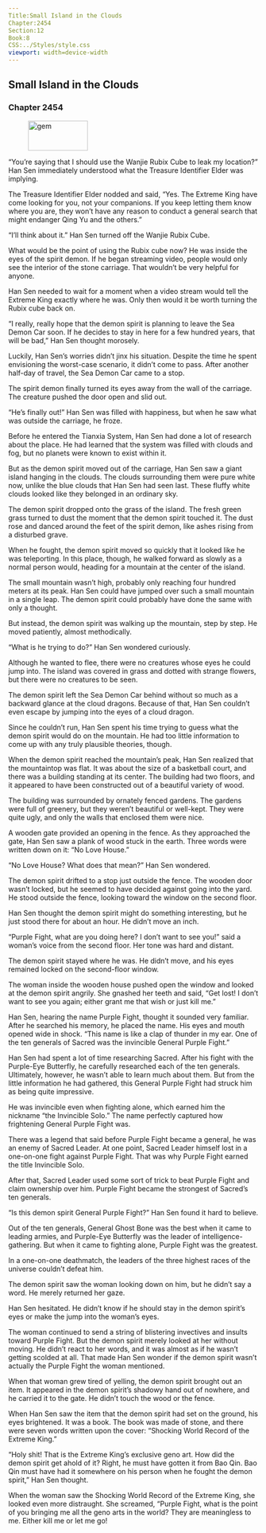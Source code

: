 ```yaml
---
Title:Small Island in the Clouds 
Chapter:2454 
Section:12 
Book:8 
CSS:../Styles/style.css 
viewport: width=device-width
---
```

  
## Small Island in the Clouds
### Chapter 2454
  
<figure>
	<img src="../Images/gem.gif" alt="gem" id="gem" width="120" height="60" />
</figure>
  

  
“You’re saying that I should use the Wanjie Rubix Cube to leak my location?” Han Sen immediately understood what the Treasure Identifier Elder was implying.

The Treasure Identifier Elder nodded and said, “Yes. The Extreme King have come looking for you, not your companions. If you keep letting them know where you are, they won’t have any reason to conduct a general search that might endanger Qing Yu and the others.”

“I’ll think about it.” Han Sen turned off the Wanjie Rubix Cube.

What would be the point of using the Rubix cube now? He was inside the eyes of the spirit demon. If he began streaming video, people would only see the interior of the stone carriage. That wouldn’t be very helpful for anyone.

Han Sen needed to wait for a moment when a video stream would tell the Extreme King exactly where he was. Only then would it be worth turning the Rubix cube back on.

“I really, really hope that the demon spirit is planning to leave the Sea Demon Car soon. If he decides to stay in here for a few hundred years, that will be bad,” Han Sen thought morosely.

Luckily, Han Sen’s worries didn’t jinx his situation. Despite the time he spent envisioning the worst-case scenario, it didn’t come to pass. After another half-day of travel, the Sea Demon Car came to a stop.

The spirit demon finally turned its eyes away from the wall of the carriage. The creature pushed the door open and slid out.

“He’s finally out!” Han Sen was filled with happiness, but when he saw what was outside the carriage, he froze.

Before he entered the Tianxia System, Han Sen had done a lot of research about the place. He had learned that the system was filled with clouds and fog, but no planets were known to exist within it.

But as the demon spirit moved out of the carriage, Han Sen saw a giant island hanging in the clouds. The clouds surrounding them were pure white now, unlike the blue clouds that Han Sen had seen last. These fluffy white clouds looked like they belonged in an ordinary sky.

The demon spirit dropped onto the grass of the island. The fresh green grass turned to dust the moment that the demon spirit touched it. The dust rose and danced around the feet of the spirit demon, like ashes rising from a disturbed grave.

When he fought, the demon spirit moved so quickly that it looked like he was teleporting. In this place, though, he walked forward as slowly as a normal person would, heading for a mountain at the center of the island.

The small mountain wasn’t high, probably only reaching four hundred meters at its peak. Han Sen could have jumped over such a small mountain in a single leap. The demon spirit could probably have done the same with only a thought.

But instead, the demon spirit was walking up the mountain, step by step. He moved patiently, almost methodically.

“What is he trying to do?” Han Sen wondered curiously.

Although he wanted to flee, there were no creatures whose eyes he could jump into. The island was covered in grass and dotted with strange flowers, but there were no creatures to be seen.

The demon spirit left the Sea Demon Car behind without so much as a backward glance at the cloud dragons. Because of that, Han Sen couldn’t even escape by jumping into the eyes of a cloud dragon.

Since he couldn’t run, Han Sen spent his time trying to guess what the demon spirit would do on the mountain. He had too little information to come up with any truly plausible theories, though.

When the demon spirit reached the mountain’s peak, Han Sen realized that the mountaintop was flat. It was about the size of a basketball court, and there was a building standing at its center. The building had two floors, and it appeared to have been constructed out of a beautiful variety of wood.

The building was surrounded by ornately fenced gardens. The gardens were full of greenery, but they weren’t beautiful or well-kept. They were quite ugly, and only the walls that enclosed them were nice.

A wooden gate provided an opening in the fence. As they approached the gate, Han Sen saw a plank of wood stuck in the earth. Three words were written down on it: “No Love House.”

“No Love House? What does that mean?” Han Sen wondered.

The demon spirit drifted to a stop just outside the fence. The wooden door wasn’t locked, but he seemed to have decided against going into the yard. He stood outside the fence, looking toward the window on the second floor.

Han Sen thought the demon spirit might do something interesting, but he just stood there for about an hour. He didn’t move an inch.

“Purple Fight, what are you doing here? I don’t want to see you!” said a woman’s voice from the second floor. Her tone was hard and distant.

The demon spirit stayed where he was. He didn’t move, and his eyes remained locked on the second-floor window.

The woman inside the wooden house pushed open the window and looked at the demon spirit angrily. She gnashed her teeth and said, “Get lost! I don’t want to see you again; either grant me that wish or just kill me.”

Han Sen, hearing the name Purple Fight, thought it sounded very familiar. After he searched his memory, he placed the name. His eyes and mouth opened wide in shock. “This name is like a clap of thunder in my ear. One of the ten generals of Sacred was the invincible General Purple Fight.”

Han Sen had spent a lot of time researching Sacred. After his fight with the Purple-Eye Butterfly, he carefully researched each of the ten generals. Ultimately, however, he wasn’t able to learn much about them. But from the little information he had gathered, this General Purple Fight had struck him as being quite impressive.

He was invincible even when fighting alone, which earned him the nickname “the Invincible Solo.” The name perfectly captured how frightening General Purple Fight was.

There was a legend that said before Purple Fight became a general, he was an enemy of Sacred Leader. At one point, Sacred Leader himself lost in a one-on-one fight against Purple Fight. That was why Purple Fight earned the title Invincible Solo.

After that, Sacred Leader used some sort of trick to beat Purple Fight and claim ownership over him. Purple Fight became the strongest of Sacred’s ten generals.

“Is this demon spirit General Purple Fight?” Han Sen found it hard to believe.

Out of the ten generals, General Ghost Bone was the best when it came to leading armies, and Purple-Eye Butterfly was the leader of intelligence-gathering. But when it came to fighting alone, Purple Fight was the greatest.

In a one-on-one deathmatch, the leaders of the three highest races of the universe couldn’t defeat him.

The demon spirit saw the woman looking down on him, but he didn’t say a word. He merely returned her gaze.

Han Sen hesitated. He didn’t know if he should stay in the demon spirit’s eyes or make the jump into the woman’s eyes.

The woman continued to send a string of blistering invectives and insults toward Purple Fight. But the demon spirit merely looked at her without moving. He didn’t react to her words, and it was almost as if he wasn’t getting scolded at all. That made Han Sen wonder if the demon spirit wasn’t actually the Purple Fight the woman mentioned.

When that woman grew tired of yelling, the demon spirit brought out an item. It appeared in the demon spirit’s shadowy hand out of nowhere, and he carried it to the gate. He didn’t touch the wood or the fence.

When Han Sen saw the item that the demon spirit had set on the ground, his eyes brightened. It was a book. The book was made of stone, and there were seven words written upon the cover: “Shocking World Record of the Extreme King.”

“Holy shit! That is the Extreme King’s exclusive geno art. How did the demon spirit get ahold of it? Right, he must have gotten it from Bao Qin. Bao Qin must have had it somewhere on his person when he fought the demon spirit,” Han Sen thought.

When the woman saw the Shocking World Record of the Extreme King, she looked even more distraught. She screamed, “Purple Fight, what is the point of you bringing me all the geno arts in the world? They are meaningless to me. Either kill me or let me go!